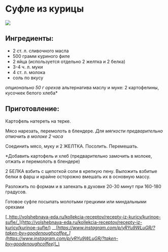 # Суфле из курицы

![](https://s-media-cache-ak0.pinimg.com/564x/0f/04/3e/0f043e42b8a4b45271f8a3934510d705.jpg)

## Ингредиенты:

* 2 ст. л. сливочного масла
* 500 грамм куриного филе
* 2 яйца \(используется отдельно 2 желтка и 2 белка\)
* 3-4 ч. л. муки
* 4 ст. л. молока
* соль по вкусу

_опционально 50 г орехов_ альтернатива маслу и муке: 2 картофелины, кусочкек белого хлеба\*

## Приготовление:

Картофель натереть на терке.

Мясо нарезать, перемолоть в блендере. _Для мягкости предварительно отмочить в молоке 2 часа_

Соединить мясо, муку и 2 ЖЕЛТКА. Посолить. Перемешать.

\*Добавить картофель и хлеб \(предварительно замочить в молоке, отжать и перемолоть в блендере\)

2 БЕЛКА взбить с щепоткой соли в крепкую пену. Выложить взбитые белки в фарш и крайне осторожно вмешать их в основную массу.

Разложить по формам и в запекать в духовке 20-30 минут при 160-180 градусов.

Готовое суфле посыпать молотыми грецкими или миндальными орехами

[_http://volshebnaya-eda.ru/kollekcia-receptov/recepty-iz-kuricy/kurinoe-sufle/_](http://volshebnaya-eda.ru/kollekcia-receptov/recepty-iz-kuricy/kurinoe-sufle/) __[_https://www.instagram.com/p/yRYu9WLuGR/?taken-by=goodenoughcoffee_](https://www.instagram.com/p/yRYu9WLuGR/?taken-by=goodenoughcoffee)\_\_

